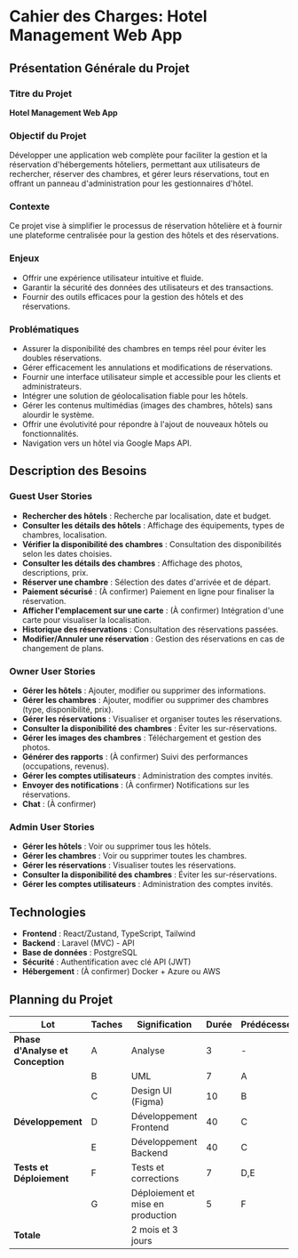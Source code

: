 # Cahier des Charges: Hotel Management Web App

## Présentation Générale du Projet

### Titre du Projet

**Hotel Management Web App**

### Objectif du Projet

Développer une application web complète pour faciliter la gestion et la réservation d'hébergements hôteliers, permettant aux utilisateurs de rechercher, réserver des chambres, et gérer leurs réservations, tout en offrant un panneau d'administration pour les gestionnaires d'hôtel.

### Contexte

Ce projet vise à simplifier le processus de réservation hôtelière et à fournir une plateforme centralisée pour la gestion des hôtels et des réservations.

### Enjeux

- Offrir une expérience utilisateur intuitive et fluide.
- Garantir la sécurité des données des utilisateurs et des transactions.
- Fournir des outils efficaces pour la gestion des hôtels et des réservations.

### Problématiques

- Assurer la disponibilité des chambres en temps réel pour éviter les doubles réservations.
- Gérer efficacement les annulations et modifications de réservations.
- Fournir une interface utilisateur simple et accessible pour les clients et administrateurs.
- Intégrer une solution de géolocalisation fiable pour les hôtels.
- Gérer les contenus multimédias (images des chambres, hôtels) sans alourdir le système.
- Offrir une évolutivité pour répondre à l'ajout de nouveaux hôtels ou fonctionnalités.
- Navigation vers un hôtel via Google Maps API.

## Description des Besoins

### Guest User Stories

- **Rechercher des hôtels** : Recherche par localisation, date et budget.
- **Consulter les détails des hôtels** : Affichage des équipements, types de chambres, localisation.
- **Vérifier la disponibilité des chambres** : Consultation des disponibilités selon les dates choisies.
- **Consulter les détails des chambres** : Affichage des photos, descriptions, prix.
- **Réserver une chambre** : Sélection des dates d'arrivée et de départ.
- **Paiement sécurisé** : (À confirmer) Paiement en ligne pour finaliser la réservation.
- **Afficher l'emplacement sur une carte** : (À confirmer) Intégration d'une carte pour visualiser la localisation.
- **Historique des réservations** : Consultation des réservations passées.
- **Modifier/Annuler une réservation** : Gestion des réservations en cas de changement de plans.

### Owner User Stories

- **Gérer les hôtels** : Ajouter, modifier ou supprimer des informations.
- **Gérer les chambres** : Ajouter, modifier ou supprimer des chambres (type, disponibilité, prix).
- **Gérer les réservations** : Visualiser et organiser toutes les réservations.
- **Consulter la disponibilité des chambres** : Éviter les sur-réservations.
- **Gérer les images des chambres** : Téléchargement et gestion des photos.
- **Générer des rapports** : (À confirmer) Suivi des performances (occupations, revenus).
- **Gérer les comptes utilisateurs** : Administration des comptes invités.
- **Envoyer des notifications** : (À confirmer) Notifications sur les réservations.
- **Chat** : (À confirmer)

### Admin User Stories

- **Gérer les hôtels** : Voir ou supprimer tous les hôtels.
- **Gérer les chambres** : Voir ou supprimer toutes les chambres.
- **Gérer les réservations** : Visualiser toutes les réservations.
- **Consulter la disponibilité des chambres** : Éviter les sur-réservations.
- **Gérer les comptes utilisateurs** : Administration des comptes invités.

## Technologies

- **Frontend** : React/Zustand, TypeScript, Tailwind
- **Backend** : Laravel (MVC) - API
- **Base de données** : PostgreSQL
- **Sécurité** : Authentification avec clé API (JWT)
- **Hébergement** : (À confirmer) Docker + Azure ou AWS

## Planning du Projet

| Lot                               | Taches | Signification                     | Durée | Prédécesseur |
| --------------------------------- | ------ | --------------------------------- | ----- | ------------ |
| **Phase d'Analyse et Conception** | A      | Analyse                           | 3     | -            |
|                                   | B      | UML                               | 7     | A            |
|                                   | C      | Design UI (Figma)                 | 10    | B            |
| **Développement**                 | D      | Développement Frontend            | 40    | C            |
|                                   | E      | Développement Backend             | 40    | C            |
| **Tests et Déploiement**          | F      | Tests et corrections              | 7     | D,E          |
|                                   | G      | Déploiement et mise en production | 5     | F            |
| **Totale**                        |        | 2 mois et 3 jours                 |       |              |

